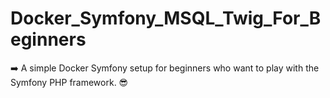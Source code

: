 # Docker_Symfony_MSQL_Twig_For_Beginners

:arrow_right: A simple Docker Symfony setup for beginners who want to play with the Symfony PHP framework. :sunglasses: